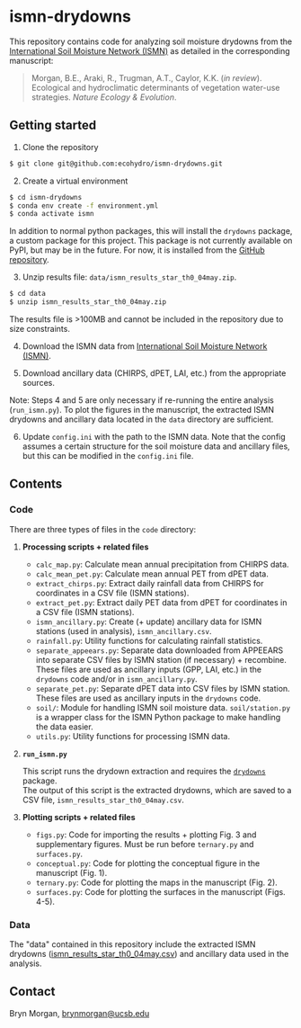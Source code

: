 # ismn-drydowns

This repository contains code for analyzing soil moisture drydowns from the [International
Soil Moisture Network (ISMN)](https://ismn.earth/en/) as detailed in the corresponding
manuscript:

> Morgan, B.E., Araki, R., Trugman, A.T., Caylor, K.K. (*in review*). Ecological and hydroclimatic determinants of vegetation water-use strategies. *Nature Ecology & Evolution*.


## Getting started

1. Clone the repository
```bash
$ git clone git@github.com:ecohydro/ismn-drydowns.git
```

2. Create a virtual environment
```bash
$ cd ismn-drydowns
$ conda env create -f environment.yml
$ conda activate ismn
```

In addition to normal python packages, this will install the `drydowns` package,
a custom package for this project. This package is not currently available on PyPI,
but may be in the future. For now, it is installed from the 
[GitHub repository](https://github.com/ecohydro/drydowns).

3. Unzip results file: `data/ismn_results_star_th0_04may.zip`.
```bash
$ cd data
$ unzip ismn_results_star_th0_04may.zip
```
The results file is >100MB and cannot be included in the repository due to size constraints.

4. Download the ISMN data from [International
Soil Moisture Network (ISMN)](https://ismn.earth/en/).

5. Download ancillary data (CHIRPS, dPET, LAI, etc.) from the appropriate sources.

Note: Steps 4 and 5 are only necessary if re-running the entire analysis (`run_ismn.py`).
To plot the figures in the manuscript, the extracted ISMN drydowns and ancillary data located
in the `data` directory are sufficient.

6. Update `config.ini` with the path to the ISMN data.
Note that the config assumes a certain structure for the soil moisture data and ancillary files,
but this can be modified in the `config.ini` file.


## Contents

### Code
There are three types of files in the `code` directory:

1. **Processing scripts + related files**

   - `calc_map.py`: Calculate mean annual precipitation from CHIRPS data.
   - `calc_mean_pet.py`: Calculate mean annual PET from dPET data.
   - `extract_chirps.py`: Extract daily rainfall data from CHIRPS for coordinates in a CSV file (ISMN stations).
   - `extract_pet.py`: Extract daily PET data from dPET for coordinates in a CSV file (ISMN stations).
   - `ismn_ancillary.py`: Create (+ update) ancillary data for ISMN stations (used in analysis), `ismn_ancillary.csv`.
   - `rainfall.py`: Utility functions for calculating rainfall statistics.
   - `separate_appeears.py`: Separate data downloaded from APPEEARS into separate CSV files by ISMN station (if necessary) + recombine. These files are used as ancillary inputs (GPP, LAI, etc.) in the `drydowns` code and/or in `ismn_ancillary.py`.
   - `separate_pet.py`: Separate dPET data into CSV files by ISMN station. These files are used as ancillary inputs in the `drydowns` code.
   - `soil/`: Module for handling ISMN soil moisture data. `soil/station.py` is a wrapper class for the ISMN Python package to make handling the data easier.
   - `utils.py`: Utility functions for processing ISMN data.

2. **`run_ismn.py`**

   This script runs the drydown extraction and requires the [`drydowns`](https://github.com/ecohydro/drydowns) package.  
   The output of this script is the extracted drydowns, which are saved to a CSV file, `ismn_results_star_th0_04may.csv`.

3. **Plotting scripts + related files**

   - `figs.py`: Code for importing the results + plotting Fig. 3 and supplementary figures. Must be run before `ternary.py` and `surfaces.py`.
   - `conceptual.py`: Code for plotting the conceptual figure in the manuscript (Fig. 1).
   - `ternary.py`: Code for plotting the maps in the manuscript (Fig. 2).
   - `surfaces.py`: Code for plotting the surfaces in the manuscript (Figs. 4-5).
  

### Data
The "data" contained in this repository include the extracted ISMN drydowns 
([ismn_results_star_th0_04may.csv](data/ismn_results_star_th0_04may.csv)) and 
ancillary data used in the analysis.



## Contact
Bryn Morgan, [brynmorgan@ucsb.edu](mailto:brynmorgan@ucsb.edu)